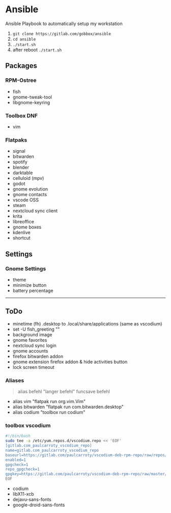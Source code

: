 # Ansible

Ansible Playbook to automatically setup my workstation

1. `git clone https://gitlab.com/gobbox/ansible`
2. `cd ansible`
3. `./start.sh`
4. after reboot `./start.sh`

## Packages

### RPM-Ostree

- fish
- gnome-tweak-tool
- libgnome-keyring

### Toolbox DNF

- vim

### Flatpaks

- signal
- bitwarden
- spotify
- blender
- darktable
- celluloid (mpv)
- godot
- gnome evolution
- gnome contacts
- vscode OSS
- steam
- nextcloud sync client
- krita
- libreoffice
- gnome boxes
- kdenlive
- shortcut

## Settings

### Gnome Settings

- theme
- minimize button
- battery percentage

---

## ToDo

- minetime (fh) .desktop to .local/share/applications (same as vscodium)
- set -U fish_greeting ""
- background image
- gnome favorites
- nextcloud sync login
- gnome accounts
- firefox bitwarden addon
- gnome extension firefox addon & hide activities button
- lock screen timeout

### Aliases

> alias befehl "langer befehl"
> funcsave befehl

- alias vim "flatpak run org.vim.Vim"
- alias bitwarden "flatpak run com.bitwarden.desktop"
- alias codium "toolbox run codium"

### toolbox vscodium

```bash
#!/bin/bash
sudo tee -a /etc/yum.repos.d/vscodium.repo << 'EOF'
[gitlab.com_paulcarroty_vscodium_repo]
name=gitlab.com_paulcarroty_vscodium_repo
baseurl=https://gitlab.com/paulcarroty/vscodium-deb-rpm-repo/raw/repos/rpms/
enabled=1
gpgcheck=1
repo_gpgcheck=1
gpgkey=https://gitlab.com/paulcarroty/vscodium-deb-rpm-repo/raw/master/pub.gpg
EOF
```

- codium
- libX11-xcb
- dejavu-sans-fonts
- google-droid-sans-fonts
